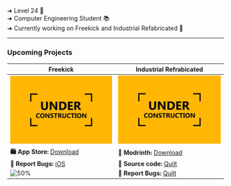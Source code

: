 ➜ Level 24 🌱 <br>
➜ Computer Engineering Student 📚 <br>
➜ Currently working on Freekick and Industrial Refabricated 👾 <br>

---
 
  ### Upcoming Projects

| **Freekick** | **Industrial Refrabicated** |
|-------|---------------|
|![Coming Soon](https://raw.githubusercontent.com/Korinku/korinku/refs/heads/main/under-construction.jpg)|![Coming Soon](https://raw.githubusercontent.com/Korinku/korinku/refs/heads/main/under-construction.jpg)|
| **🛍️ App Store:** [Download]() | **💾 Modrinth:** [Download]() |
| **🐛 Report Bugs:** [iOS](https://github.com/Korinku/Industrial-Refabricated/issues/new) | **📘 Source code:** [Quilt](https://github.com/Korinku/Industrial-Refabricated) |
| ![50%](https://progress-bar.xyz/25/?style=flat&scale=500&width=250)|**🐛 Report Bugs:** [Quilt](https://github.com/Korinku/Industrial-Refabricated/issues/new)|
